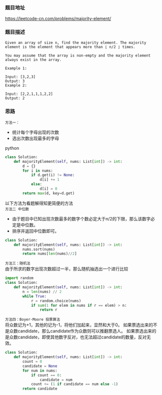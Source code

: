 ### 题目地址
https://leetcode-cn.com/problems/majority-element/
### 题目描述
```
Given an array of size n, find the majority element. The majority element is the element that appears more than ⌊ n/2 ⌋ times.

You may assume that the array is non-empty and the majority element always exist in the array.

Example 1:

Input: [3,2,3]
Output: 3
Example 2:

Input: [2,2,1,1,1,2,2]
Output: 2
```


### 思路
`方法一：`
- 统计每个字母出现的次数
- 选出次数出现最多的字母


python
```python
class Solution:
    def majorityElement(self, nums: List[int]) -> int:
        d = {}
        for i in nums:
            if d.get(i) != None:
                d[i] += 1
            else:
                d[i] = 0
        return max(d, key=d.get)
```
以下方法为看题解得知更简便的方法  
`方法二 中位数`
- 由于题目中已知出现次数最多的数字个数必定大于n/2的下限，那么该数字必定是中位数。
- 排序并返回中位数即可。
```python
class Solution:
    def majorityElement(self, nums: List[int]) -> int:
        nums.sort(nums)
        return nums[len(nums)//2]
```
`方法三：随机法`  
由于所求的数字出现次数超过一半，那么随机抽选出一个进行比较
```python
import random
class Solution:
    def majorityElement(self, nums: List[int]) -> int:
        n = len(nums) // 2
        while True:
            r = random.choice(nums)
            if sum(1 for elem in nums if r == elem) > n:
                return r
```
`方法四：Boyer-Moore 投票算法`  
将众数记为+1，其他的记为-1，将他们加起来，显然和大于0。
如果票选出来的不是众数candidate，那么candidate作为众数则可以推翻票选人。
如果票选出来的是众数candidate，即使其他数字反对，也无法超过candidate的数量，反对无效。
```python
class Solution:
    def majorityElement(self, nums: List[int]) -> int:
        count = 0
        candidate = None
        for num in nums:
            if count == 0:
                candidate = num
            count += (1 if candidate == num else -1)
        return candidate
```